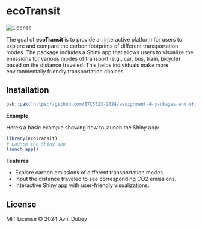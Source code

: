 
# ecoTransit

<!-- badges: start -->
![License](https://img.shields.io/github/license/ETC5523-2024/assignment-4-packages-and-shiny-apps-adub0006)
<!-- badges: end -->

The goal of **ecoTransit** is to provide an interactive platform for users to explore and compare the carbon footprints of different transportation modes. The package includes a Shiny app that allows users to visualize the emissions for various modes of transport (e.g., car, bus, train, bicycle) based on the distance traveled. This helps individuals make more environmentally friendly transportation choices.

## Installation


```r
pak::pak("https://github.com/ETC5523-2024/assignment-4-packages-and-shiny-apps-adub0006.git")

```
**Example**

Here’s a basic example showing how to launch the Shiny app:

```r
library(ecoTransit)
# Launch the Shiny app
launch_app()

```

**Features**

- Explore carbon emissions of different transportation modes.
- Input the distance traveled to see corresponding CO2 emissions.
- Interactive Shiny app with user-friendly visualizations.

## License

MIT License © 2024 Avni Dubey
